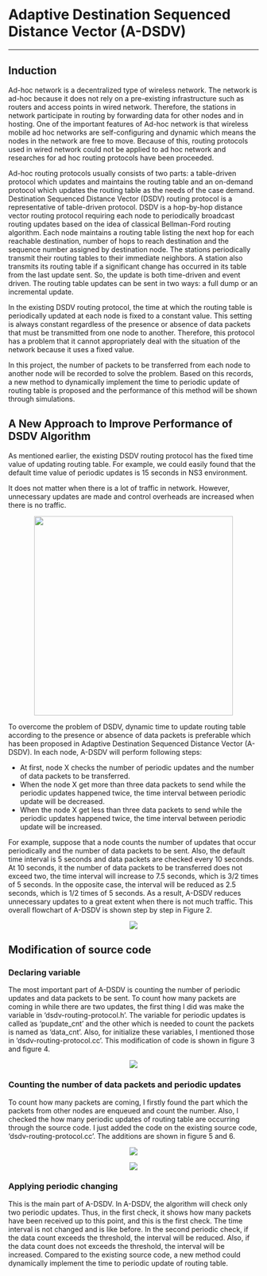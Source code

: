 # Adaptive Destination Sequenced Distance Vector (A-DSDV)
---

## Induction
Ad-hoc network is a decentralized type of wireless network. The network is ad-hoc because it does not rely on a pre-existing infrastructure such as routers and access points in wired network. Therefore, the stations in network participate in routing by forwarding data for other nodes and in hosting. One of the important features of Ad-hoc network is that wireless mobile ad hoc networks are self-configuring and dynamic which means the nodes in the network are free to move. Because of this, routing protocols used in wired network could not be applied to ad hoc network and researches for ad hoc routing protocols have been proceeded.

Ad-hoc routing protocols usually consists of two parts: a table-driven protocol which updates and maintains the routing table and an on-demand protocol which updates the routing table as the needs of the case demand. Destination Sequenced Distance Vector (DSDV) routing protocol is a representative of table-driven protocol. DSDV is a hop-by-hop distance vector routing protocol requiring each node to periodically broadcast routing updates based on the idea of classical Bellman-Ford routing algorithm. Each node maintains a routing table listing the next hop for each reachable destination, number of hops to reach destination and the sequence number assigned by destination node. The stations periodically transmit their routing tables to their immediate neighbors. A station also transmits its routing table if a significant change has occurred in its table from the last update sent. So, the update is both time-driven and event driven. The routing table updates can be sent in two ways: a full dump or an incremental update.

In the existing DSDV routing protocol, the time at which the routing table is periodically updated at each node is fixed to a constant value. This setting is always constant regardless of the presence or absence of data packets that must be transmitted from one node to another. Therefore, this protocol has a problem that it cannot appropriately deal with the situation of the network because it uses a fixed value.

In this project, the number of packets to be transferred from each node to another node will be recorded to solve the problem. Based on this records, a new method to dynamically implement the time to periodic update of routing table is proposed and the performance of this method will be shown through simulations.

## A New Approach to Improve Performance of DSDV Algorithm
As mentioned earlier, the existing DSDV routing protocol has the fixed time value of updating routing table. For example, we could easily found that the default time value of periodic updates is 15 seconds in NS3 environment.

It does not matter when there is a lot of traffic in network. However, unnecessary updates are made and control overheads are increased when there is no traffic.

<p align="center"><img src="https://user-images.githubusercontent.com/34092568/50624934-db7d9780-0f67-11e9-8370-ea81cce8b36a.png" width="400"></p>

To overcome the problem of DSDV, dynamic time to update routing table according to the presence or absence of data packets is preferable which has been proposed in Adaptive Destination Sequenced Distance Vector (A-DSDV). In each node, A-DSDV will perform following steps:

- At first, node X checks the number of periodic updates and the number of data packets to be transferred.
- When the node X get more than three data packets to send while the periodic updates happened twice, the time interval between periodic update will be decreased.
- When the node X get less than three data packets to send while the periodic updates happened twice, the time interval between periodic update will be increased.

For example, suppose that a node counts the number of updates that occur periodically and the number of data packets to be sent. Also, the default time interval is 5 seconds and data packets are checked every 10 seconds. At 10 seconds, it the number of data packets to be transferred does not exceed two, the time interval will increase to 7.5 seconds, which is 3/2 times of 5 seconds. In the opposite case, the interval will be reduced as 2.5 seconds, which is 1/2 times of 5 seconds. As a result, A-DSDV reduces unnecessary updates to a great extent when there is not much traffic. This overall flowchart of A-DSDV is shown step by step in Figure 2.

<p align="center"><img src="https://user-images.githubusercontent.com/34092568/50625017-6e1e3680-0f68-11e9-8060-d888df832bf4.png"></p>

##	Modification of source code

### Declaring variable

The most important part of A-DSDV is counting the number of periodic updates and data packets to be sent. To count how many packets are coming in while there are two updates, the first thing I did was make the variable in ‘dsdv-routing-protocol.h’. The variable for periodic updates is called as ‘pupdate_cnt’ and the other which is needed to count the packets is named as ‘data_cnt’. Also, for initialize these variables, I mentioned those in ‘dsdv-routing-protocol.cc’. This modification of code is shown in figure 3 and figure 4.

<p align="center"><img src="https://user-images.githubusercontent.com/34092568/50625277-66f82800-0f6a-11e9-95e6-bb1cb67982d9.png"></p>

### Counting the number of data packets and periodic updates

To count how many packets are coming, I firstly found the part which the packets from other nodes are enqueued and count the number. Also, I checked the how many periodic updates of routing table are occurring through the source code. I just added the code on the existing source code, ‘dsdv-routing-protocol.cc’. The additions are shown in figure 5 and 6.

<p align="center"><img src="https://user-images.githubusercontent.com/34092568/50625314-b63e5880-0f6a-11e9-9b43-977acf550798.png"></p>
<p align="center"><img src="https://user-images.githubusercontent.com/34092568/50625315-b6d6ef00-0f6a-11e9-819b-96b0c7cf0236.png"></p>

### Applying periodic changing

This is the main part of A-DSDV. In A-DSDV, the algorithm will check only two periodic updates. Thus, in the first check, it shows how many packets have been received up to this point, and this is the first check. The time interval is not changed and is like before. In the second periodic check, if the data count exceeds the threshold, the interval will be reduced. Also, if the data count does not exceeds the threshold, the interval will be increased. Compared to the existing source code, a new method could dynamically implement the time to periodic update of routing table.

<p align="center"><img src="
